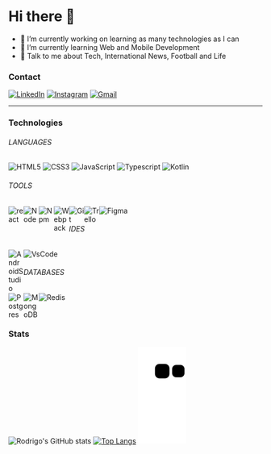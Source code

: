 # Hi there 👋

- 🔭 I’m currently working on learning as many technologies as I can
- 🌱 I’m currently learning Web and Mobile Development
- 💬 Talk to me about Tech, International News, Football and Life

### Contact

[![LinkedIn](https://img.shields.io/badge/LinkedIn-0077B5?style=for-the-badge&logo=linkedin&logoColor=white)](https://www.linkedin.com/in/rodrigo-antunes-araujo/)
[![Instagram](https://img.shields.io/badge/Instagram-E4405F?style=for-the-badge&logo=instagram&logoColor=white)](https://www.linkedin.com/in/rodrigo-antunes-araujo/)
[![Gmail](https://img.shields.io/badge/Gmail-D14836?style=for-the-badge&logo=gmail&logoColor=white)](https://mail.google.com/mail/u/0/#inbox?compose=CllgCHrdkfSCcqnQcRVbVcLCpZhHPttFwvbmGzsqLWpHcWDVJDLGCVXnMmfSlMkwhWSsQWpdJMg)


---

### Technologies

###### LANGUAGES

![HTML5](https://img.shields.io/badge/HTML5-E34F26?style=for-the-badge&logo=html5&logoColor=white)
![CSS3](https://img.shields.io/badge/CSS3-1572B6?style=for-the-badge&logo=css3&logoColor=white)
![JavaScript](https://img.shields.io/badge/JavaScript-F7DF1E?style=for-the-badge&logo=javascript&logoColor=black)
![Typescript](https://img.shields.io/badge/TypeScript-007ACC?style=for-the-badge&logo=typescript&logoColor=white)
![Kotlin](https://img.shields.io/badge/Kotlin-0095D5?&style=for-the-badge&logo=kotlin&logoColor=white)

###### TOOLS

<img align="left" alt="react" width="30px" title="React" 
src="https://cdn.jsdelivr.net/gh/devicons/devicon/icons/react/react-original.svg" />
<img align="left" alt="Node" width="30px" title="Node" 
src="https://cdn.jsdelivr.net/gh/devicons/devicon/icons/nodejs/nodejs-original.svg"/>
<img align="left" alt="Npm" width="30px" title="Npm" 
src="https://cdn.jsdelivr.net/gh/devicons/devicon/icons/npm/npm-original-wordmark.svg"/>
<img align="left" alt="Webpack" width="30px" title="Webpack" 
src="https://cdn.jsdelivr.net/gh/devicons/devicon/icons/webpack/webpack-original.svg"/>
<img align="left" alt="Git" width="30px" title="Git" 
src="https://cdn.jsdelivr.net/gh/devicons/devicon/icons/git/git-original.svg"/>
<img align="left" alt="Trello" width="30px" title="Trello" 
src="https://cdn.jsdelivr.net/gh/devicons/devicon/icons/trello/trello-plain.svg"/>
<img alt="Figma" width="30px" title="Figma" 
src="https://cdn.jsdelivr.net/gh/devicons/devicon/icons/figma/figma-original.svg"/>

######  IDES

<img align="left" alt="AndroidStudio" width="30px" title="AndroidStudio" 
src="https://cdn.jsdelivr.net/gh/devicons/devicon/icons/androidstudio/androidstudio-original.svg" />
<img alt="VsCode" width="30px" title="Vscode" 
src="https://cdn.jsdelivr.net/gh/devicons/devicon/icons/vscode/vscode-original.svg"/>

######  DATABASES

<img align="left" alt="Postgres" width="30px" title="Postgres" 
src="https://cdn.jsdelivr.net/gh/devicons/devicon/icons/postgresql/postgresql-original.svg" />
<img align="left" alt="MongoDB" width="30px" title="MongoDB" 
src="https://cdn.jsdelivr.net/gh/devicons/devicon/icons/mongodb/mongodb-original.svg" />
<img alt="Redis" width="30px" title="Redis" 
src="https://cdn.jsdelivr.net/gh/devicons/devicon/icons/redis/redis-original.svg" />

<br/>

### Stats

![Rodrigo's GitHub stats](https://github-readme-stats.vercel.app/api?username=RodrigoAAraujo&show_icons=true&theme=radical)
[![Top Langs](https://github-readme-stats.vercel.app/api/top-langs/?username=RodrigoAAraujo&layout=compact)](https://github.com/anuraghazra/github-readme-stats)
![snake gif](https://github.com/RodrigoAAraujo/RodrigoAAraujo/blob/output/github-contribution-grid-snake.svg)
